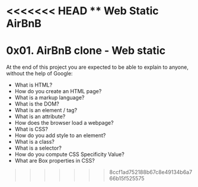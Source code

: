 <<<<<<< HEAD
** Web Static AirBnB
=======
# 0x01. AirBnB clone - Web static
At the end of this project you are expected to be able to explain to anyone, without the help of Google:
* What is HTML?
* How do you create an HTML page?
* What is a markup language?
* What is the DOM?
* What is an element / tag?
* What is an attribute?
* How does the browser load a webpage?
* What is CSS?
* How do you add style to an element?
* What is a class?
* What is a selector?
* How do you compute CSS Specificity Value?
* What are Box properties in CSS?
>>>>>>> 8ccf1ad752188b67c8e49134b6a766b15f525575
